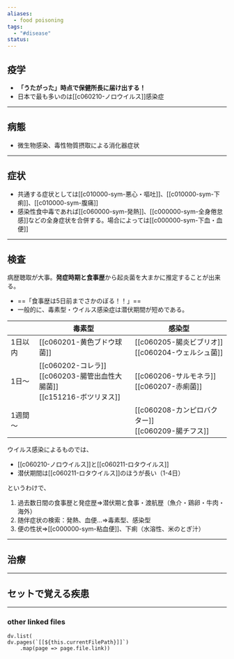 ```yaml
---
aliases:
  - food poisoning
tags:
  - "#disease"
status:
---
```

## 疫学
- **「うたがった」時点で保健所長に届け出する！**
- 日本で最も多いのは[[c060210-ノロウイルス]]感染症
---
## 病態
- 微生物感染、毒性物質摂取による消化器症状

---
## 症状
- 共通する症状としては[[c010000-sym-悪心・嘔吐]]、[[c010000-sym-下痢]]、[[c010000-sym-腹痛]]
- 感染性食中毒であれば[[c060000-sym-発熱]]、[[c000000-sym-全身倦怠感]]などの全身症状を合併する。場合によっては[[c000000-sym-下血・血便]]
---
## 検査
病歴聴取が大事。**発症時期と食事歴**から起炎菌を大まかに推定することが出来る。
- ==「食事歴は5日前までさかのぼる！！」==
- 一般的に、毒素型・ウイルス感染症は潜伏期間が短めである。

|      | 毒素型                                                           | 感染型                                      |
| ---- | ------------------------------------------------------------- | ---------------------------------------- |
| 1日以内 | [[c060201-黄色ブドウ球菌]]                                           | [[c060205-腸炎ビブリオ]]<br>[[c060204-ウェルシュ菌]] |
| 1日～  | [[c060202-コレラ]] <br>[[c060203-腸管出血性大腸菌]]<br>[[c151216-ボツリヌス]] | [[c060206-サルモネラ]]<br>[[c060207-赤痢菌]]     |
| 1週間～ |                                                               | [[c060208-カンピロバクター]]<br>[[c060209-腸チフス]] |
ウイルス感染によるものでは、
- [[c060210-ノロウイルス]]と[[c060211-ロタウイルス]]
- 潜伏期間は[[c060211-ロタウイルス]]のほうが長い（1-4日）

というわけで、
1. 過去数日間の食事歴と発症歴⇒潜伏期と食事・渡航歴（魚介・鶏卵・牛肉・海外）
2. 随伴症状の検索：発熱、血便…⇒毒素型、感染型
3. 便の性状⇒[[c000000-sym-粘血便]]、下痢（水溶性、米のとぎ汁）
---
## 治療
---
## セットで覚える疾患
---
### other linked files
```dataviewjs
dv.list(
dv.pages(`[[${this.currentFilePath}]]`)
	.map(page => page.file.link))
```
